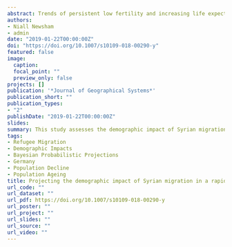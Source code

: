 ```yaml
---
abstract: Trends of persistent low fertility and increasing life expectancy have set Germany to undergo rapid population ageing and decline. In the context of the Syrian refugee crisis, immigration has been considered as a key mechanism to combat these demographic outlooks. This study assesses the demographic impact of Syrian migration into Germany. Deterministic and Bayesian probabilistic projection methods are used to determine the contribution of Syrian migrants to aggregate total fertility rate and the likelihood of subsequent population growth. Findings reveal that Syrian migration is projected to increase German period total fertility but not by the required levels to prevent depopulation. Whilst Syrian migration into Germany has been substantial over the past few years, fertile female cohorts are largely underrepresented in the migrant population and so only a moderate net-effect of Syrian migrants on German fertility is forecasted. A solution to Germany’ population decline may thus not be offered through Syrian migration, with depopulation projected to be a likely scenario.
authors:
- Niall Newsham
- admin
date: "2019-01-22T00:00:00Z"
doi: "https://doi.org/10.1007/s10109-018-00290-y"
featured: false
image:
  caption: 
  focal_point: ""
  preview_only: false
projects: []
publication: '*Journal of Geographical Systems*'
publication_short: ""
publication_types:
- "2"
publishDate: "2019-01-22T00:00:00Z"
slides: 
summary: This study assesses the demographic impact of Syrian migration into Germany.
tags:
- Refugee Migration
- Demographic Impacts
- Bayesian Probabilistic Projections
- Germany
- Population Decline
- Population Ageing
title: Projecting the demographic impact of Syrian migration in a rapidly ageing society, Germany
url_code: ""
url_dataset: ""
url_pdf: https://doi.org/10.1007/s10109-018-00290-y
url_poster: ""
url_project: ""
url_slides: ""
url_source: ""
url_video: ""
---
```

